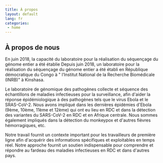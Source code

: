 ```yaml
---
title: À propos
layout: default
lang: fr
categories:
 - home
---
```


## À propos de nous
En juin 2018, la capacité du laboratoire pour la réalisation du séquençage du génome entier a été établie Depuis juin 2018, un laboratoire pour la réalisation du séquençage du génome entier a été établi en République démocratique du Congo à " l’Institut National de la Recherche Biomédicale (INRB)" à Kinshasa. 

Le laboratoire de génomique des pathogènes collecte et séquence des échantillons de maladies infectieuses pour la surveillance, afin d'aider la réponse épidémiologique à des pathogènes tels que le virus Ebola et le SRAS-CoV-2. Nous avons impliqué dans les dernières épidémies d'Ebola (9ème, 10ème, 11ème et 12ème) qui ont eu lieu en RDC et dans la détection des variantes du SARS-CoV-2 en RDC et en Afrique centrale. Nous sommes également impliqués dans la détection du monkeypox et d'autres fièvres hémorragiques, etc. 

Notre travail fournit un contexte important pour les travailleurs de première ligne afin d'acquérir des informations spécifiques et exploitables en temps réel. Notre approche fournit un soutien indispensable pour comprendre et répondre au fardeau des maladies infectieuses en RDC et dans d'autres pays.





